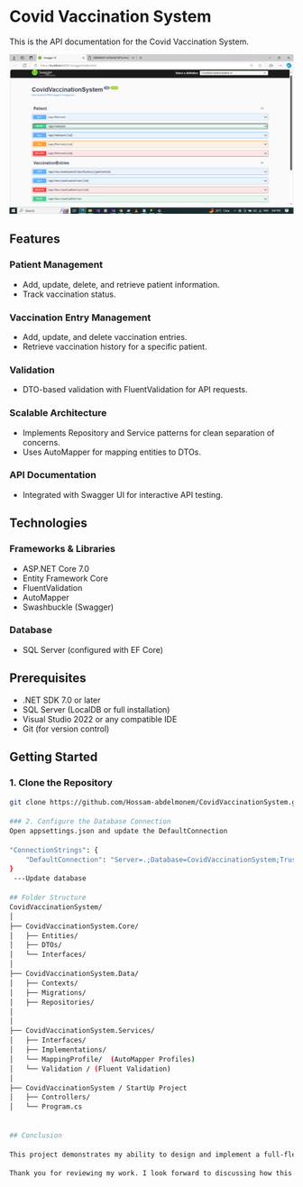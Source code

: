 # Covid Vaccination System

This is the API documentation for the Covid Vaccination System.

![Swagger Image](https://raw.githubusercontent.com/Hossam-abdelmonem/CovidVaccinationSystem/main/assets/Swagger.png)

## Features

### Patient Management
- Add, update, delete, and retrieve patient information.
- Track vaccination status.

### Vaccination Entry Management
- Add, update, and delete vaccination entries.
- Retrieve vaccination history for a specific patient.

### Validation
- DTO-based validation with FluentValidation for API requests.

### Scalable Architecture
- Implements Repository and Service patterns for clean separation of concerns.
- Uses AutoMapper for mapping entities to DTOs.

### API Documentation
- Integrated with Swagger UI for interactive API testing.

## Technologies

### Frameworks & Libraries
- ASP.NET Core 7.0
- Entity Framework Core
- FluentValidation
- AutoMapper
- Swashbuckle (Swagger)

### Database
- SQL Server (configured with EF Core)

## Prerequisites
- .NET SDK 7.0 or later
- SQL Server (LocalDB or full installation)
- Visual Studio 2022 or any compatible IDE
- Git (for version control)

## Getting Started


### 1. Clone the Repository
```bash
git clone https://github.com/Hossam-abdelmonem/CovidVaccinationSystem.git

### 2. Configure the Database Connection
Open appsettings.json and update the DefaultConnection

"ConnectionStrings": {
    "DefaultConnection": "Server=.;Database=CovidVaccinationSystem;Trusted_Connection=True;MultipleActiveResultSets=true"
}
 ---Update database

## Folder Structure
CovidVaccinationSystem/
│
├── CovidVaccinationSystem.Core/
│   ├── Entities/
│   ├── DTOs/
│   └── Interfaces/
│
├── CovidVaccinationSystem.Data/
│   ├── Contexts/
│   ├── Migrations/
│   ├── Repositories/
│   
│
├── CovidVaccinationSystem.Services/
│   ├── Interfaces/
│   ├── Implementations/
│   └── MappingProfile/  (AutoMapper Profiles)
│   └── Validation / (Fluent Validation)
│
├── CovidVaccinationSystem / StartUp Project
│   ├── Controllers/
│   └── Program.cs


## Conclusion

This project demonstrates my ability to design and implement a full-fledged REST API using best practices. I’ve prioritized scalability, maintainability, and clean code, which are essential for any production-grade application. I’m confident this solution can be expanded further based on the needs of the business.

Thank you for reviewing my work. I look forward to discussing how this solution aligns with your company's goals.





